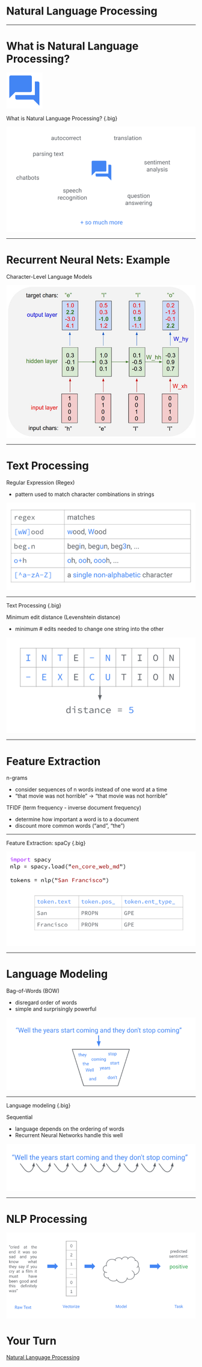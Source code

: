 # Natural Language Processing 

---

# What is Natural Language Processing?

![](res/NLP01.png)

<!--
Group discussion: what are some applications of NLP in your everyday life?
See next slide for examples: really anything that involves processing text/language
-->

What is Natural Language Processing? {.big}

![](res/NLP02.png)

---

# Recurrent Neural Nets: Example

Character-Level Language Models

![](res/NLP03.png)

---

# Text Processing

Regular Expression (Regex)
* pattern used to match character combinations in strings

![](res/NLP04.png)

<!--
Before machine learning, solved NLP problems using mostly pattern matching. Even now, these text processing techniques can be very important in processing messy natural language. 

Regular Expressions are widely used in text processing (imagine needing to extract all the emails from a block of text, or remove prefixes/suffixes from a root word). A regex defines a pattern that is used to match certain character combinations, following a set of rules. Here we show a few examples of pattern matching rules: “.” matches any single character, “+” matches 1 or more of the previous character, “[^...]” negates the rest of the pattern in the brackets. 

Regex rules can be very powerful but also very complex. Many guides exist for effectively using regexes: https://www.rexegg.com/regex-quickstart.html
-->

---

Text Processing {.big}

Minimum edit distance (Levenshtein distance)
* minimum # edits needed to change one string into the other

![](res/NLP05.png)

<!--
Another important concept for text processing is minimum edit distance (also called levenshtein distance). This is especially useful for autocorrect tools and evaluating systems that generate language (like translation). There are many open source Python implementations of this algorithm you can use.
-->

---

# Feature Extraction

n-grams
* consider sequences of n words instead of one word at a time
* “that movie was not horrible” -> “that movie was not horrible”

TFIDF (term frequency - inverse document frequency)
* determine how important a word is to a document
* discount more common words (“and”, “the”)

<!--
Before neural networks, the first step in NLP was “feature extraction”, or transforming raw text into informative features. The idea is that just the individual words in a text do not fully capture the meaning of the text.

One very common feature extraction technique is n-grams, which consider n word sequences instead of just individual words. While in the original sentence “that movie was not horrible”, the word “horrible” may cause a model to predict very strong negative emotion, extracting bigrams (2-grams) would correctly pair “not horrible”, which is a much milder emotion.

Another common technique is TFIDF, which calculates how important a word is to a text. This often has the effect of ignoring more common words (like “the”) and letting the model focus on more unique words in the text.
-->

---

Feature Extraction: spaCy {.big}

![](res/NLP06.png)

<!--
There are many more linguistic features that you can extract from text. spaCy is a fast python library for advanced natural language processing tools. It converts text into a collection of “Token” objects, each of which contains useful annotations such as Part of Speech (pos) and Named Entities (ent_type).

In this example, spaCy breaks “San Francisco” into two Tokens, each of which is labeled as a proper noun (PROPN) and a Geographical/Political Entity (GPE). 
-->

---

# Language Modeling

Bag-of-Words (BOW)
* disregard order of words
* simple and surprisingly powerful

![](res/NLP07.png)

<!--
To build models for NLP tasks, we must have some notion of how words fit together into sentences and text. Language modeling refers to determining how likely a certain sentence is. The simplest language modeling approach is a bag-of-words: treat a sentence like an unordered collection (set) of words.

Take an example movie review, "I love love loved it!", and another, "I HATED it :-(".  You as a human could guess which review corresponded to a positive sentiment and which review corresponded to a negative sentiment, even if we looked at these sentences out of order (e.g., "it! I loved love love" and "HATED :-( I it".  So bag-of-words is like saying, "Ehhh... I'm pretty sure I can glean the meaning of sentences, with words in any order, so why bother keeping track of the order? Sounds like more work to me..." But you can probably think of an example or two where this strategy would fail, yes? Especially consider if you're trying to predict more than just two sentiments ("good" and "bad").
-->

---

Language modeling {.big}

Sequential
* language depends on the ordering of words
* Recurrent Neural Networks handle this well

![](res/NLP08.png)

<!--
BOW approaches are surprisingly successful on many tasks (email spam filter, sentiment analysis) and are less computationally intensive.

But, fundamentally, we know that the order of words matters. Harder NLP tasks build upon sequential approaches, which preserve the order of words in a text. This is exactly what RNNs are useful for.
-->

---

# NLP Processing

![](res/NLP09.png)

<!--
the typical process for any NLP task is:
raw text -> transform to feature vectors (either through feature extraction or embeddings) -> run through some model -> perform supervised task
-->

# Your Turn

[Natural Language Processing](https://colab.sandbox.google.com/drive/174I0_gAzDh_fL6EPeSNcL4_c-yoVIng4)
